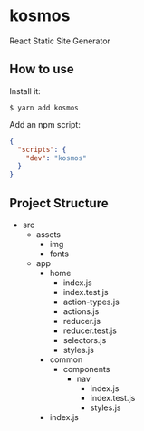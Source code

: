 # kosmos
React Static Site Generator

## How to use

Install it:

```
$ yarn add kosmos
```

Add an npm script:

```json
{
  "scripts": {
    "dev": "kosmos"
  }
}
```

## Project Structure

- src
  - assets
    - img
    - fonts
  - app
    - home
      - index.js
      - index.test.js
      - action-types.js
      - actions.js
      - reducer.js
      - reducer.test.js
      - selectors.js
      - styles.js
    - common
      - components
        - nav
          - index.js
          - index.test.js
          - styles.js
    - index.js